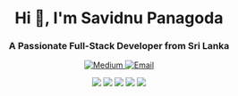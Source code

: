 <h1 align="center">Hi 👋, I'm Savidnu Panagoda</h1>
<h3 align="center">A Passionate Full-Stack Developer from Sri Lanka</h3>
<!-- <p align="center">
  <img src="https://user-images.githubusercontent.com/your-image-url" alt="Savidnu Panagoda" width="200" height="200"/>
</p> -->
<p align="center">
  <a href="https://medium.com/@savindu" target="_blank">
    <img src="https://img.shields.io/badge/Medium-12100E?style=for-the-badge&logo=medium&logoColor=white" alt="Medium"/>
  </a>
  <a href="mailto:savindu329@gmail.com">
    <img src="https://img.shields.io/badge/Email-D14836?style=for-the-badge&logo=gmail&logoColor=white" alt="Email"/>
  </a>
</p>
<p align="center">
  <img src="https://img.shields.io/badge/Java-007396?style=for-the-badge&logo=java&logoColor=white"/>
  <img src="https://img.shields.io/badge/Spring-6DB33F?style=for-the-badge&logo=spring&logoColor=white"/>
  <img src="https://img.shields.io/badge/React-61DAFB?style=for-the-badge&logo=react&logoColor=white"/>
  <img src="https://img.shields.io/badge/Microservices-0078D4?style=for-the-badge&logo=azure-functions&logoColor=white"/>
  <img src="https://img.shields.io/badge/Next.js-000000?style=for-the-badge&logo=nextdotjs&logoColor=white"/>
</p>



